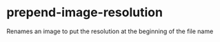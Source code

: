 # prepend-image-resolution
Renames an image to put the resolution at the beginning of the file name
